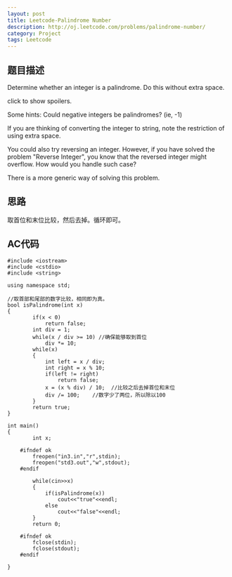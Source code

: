 ```yaml
---
layout: post
title: Leetcode-Palindrome Number 
description: http://oj.leetcode.com/problems/palindrome-number/
category: Project
tags: Leetcode
---
```

## 题目描述
Determine whether an integer is a palindrome. Do this without extra space.

click to show spoilers.

Some hints:
Could negative integers be palindromes? (ie, -1)

If you are thinking of converting the integer to string, note the restriction of using extra space.

You could also try reversing an integer. However, if you have solved the problem "Reverse Integer", you know that the reversed integer might overflow. How would you handle such case?

There is a more generic way of solving this problem.

## 思路
取首位和末位比较，然后去掉。循环即可。

## AC代码

    #include <iostream>
    #include <cstdio>
    #include <string>
    
    using namespace std;
    
    //取首部和尾部的数字比较，相同即为真。
    bool isPalindrome(int x)
    {
        	if(x < 0)
        		return false;
        	int div = 1;
        	while(x / div >= 10) //确保能够取到首位
        		div *= 10;
        	while(x)
        	{
        		int left = x / div;
        		int right = x % 10;
        		if(left != right)
        			return false;
        		x = (x % div) / 10;  //比较之后去掉首位和末位
        		div /= 100;    //数字少了两位，所以除以100
        	}
        	return true;
    }
    
    int main()
    {
        	int x;
        
        #ifndef ok
        	freopen("in3.in","r",stdin);
        	freopen("std3.out","w",stdout);
        #endif
        
        	while(cin>>x)
        	{
        		if(isPalindrome(x))
        			cout<<"true"<<endl;
        		else
        			cout<<"false"<<endl;
        	}
        	return 0;
    
        #ifndef ok
        	fclose(stdin);
        	fclose(stdout);
        #endif
    
    }
